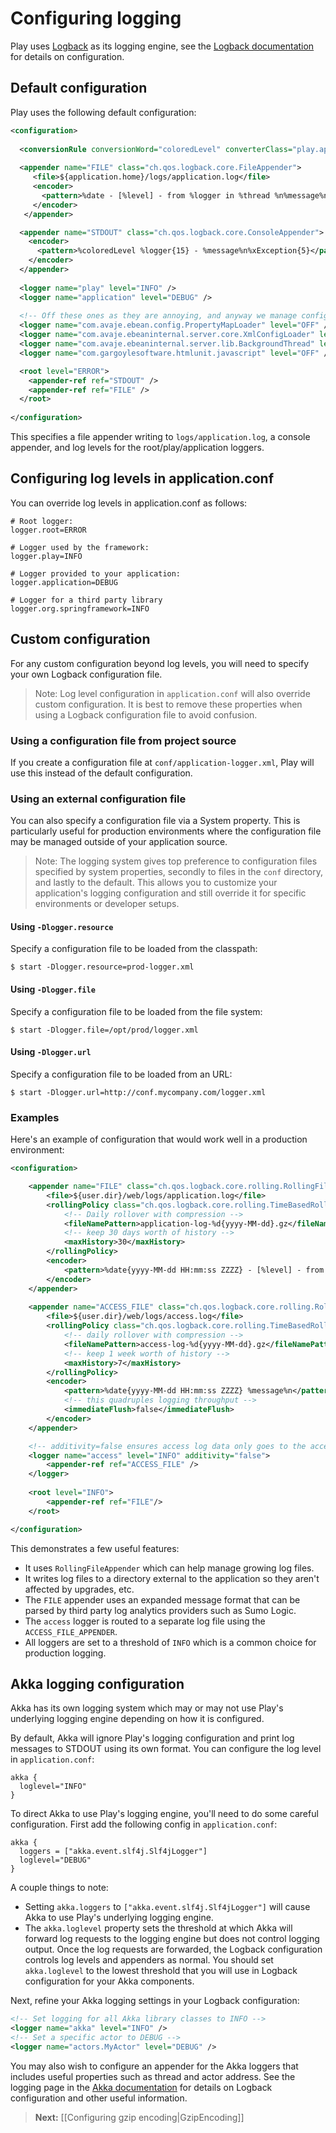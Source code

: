 <!--- Copyright (C) 2009-2013 Typesafe Inc. <http://www.typesafe.com> -->
# Configuring logging

Play uses [Logback](http://logback.qos.ch/) as its logging engine, see the [Logback documentation](http://logback.qos.ch/manual/configuration.html) for details on configuration.

## Default configuration
Play uses the following default configuration:

```xml
<configuration>
    
  <conversionRule conversionWord="coloredLevel" converterClass="play.api.Logger$ColoredLevel" />
  
  <appender name="FILE" class="ch.qos.logback.core.FileAppender">
     <file>${application.home}/logs/application.log</file>
     <encoder>
       <pattern>%date - [%level] - from %logger in %thread %n%message%n%xException%n</pattern>
     </encoder>
   </appender>

  <appender name="STDOUT" class="ch.qos.logback.core.ConsoleAppender">
    <encoder>
      <pattern>%coloredLevel %logger{15} - %message%n%xException{5}</pattern>
    </encoder>
  </appender>
  
  <logger name="play" level="INFO" />
  <logger name="application" level="DEBUG" />
  
  <!-- Off these ones as they are annoying, and anyway we manage configuration ourself -->
  <logger name="com.avaje.ebean.config.PropertyMapLoader" level="OFF" />
  <logger name="com.avaje.ebeaninternal.server.core.XmlConfigLoader" level="OFF" />
  <logger name="com.avaje.ebeaninternal.server.lib.BackgroundThread" level="OFF" />
  <logger name="com.gargoylesoftware.htmlunit.javascript" level="OFF" />

  <root level="ERROR">
    <appender-ref ref="STDOUT" />
    <appender-ref ref="FILE" />
  </root>
  
</configuration>
```

This specifies a file appender writing to `logs/application.log`, a console appender, and log levels for the root/play/application loggers.

## Configuring log levels in application.conf
You can override log levels in application.conf as follows:

```properties
# Root logger:
logger.root=ERROR

# Logger used by the framework:
logger.play=INFO

# Logger provided to your application:
logger.application=DEBUG

# Logger for a third party library
logger.org.springframework=INFO
```

## Custom configuration

For any custom configuration beyond log levels, you will need to specify your own Logback configuration file.

> Note: Log level configuration in `application.conf` will also override custom configuration. It is best to remove these properties when using a Logback configuration file to avoid confusion.

### Using a configuration file from project source

If you create a configuration file at `conf/application-logger.xml`, Play will use this instead of the default configuration.

### Using an external configuration file

You can also specify a configuration file via a System property. This is particularly useful for production environments where the configuration file may be managed outside of your application source.

> Note: The logging system gives top preference to configuration files specified by system properties, secondly to files in the `conf` directory, and lastly to the default. This allows you to customize your application's logging configuration and still override it for specific environments or developer setups.

#### Using `-Dlogger.resource`

Specify a configuration file to be loaded from the classpath:

```
$ start -Dlogger.resource=prod-logger.xml
```

#### Using `-Dlogger.file`

Specify a configuration file to be loaded from the file system:

```
$ start -Dlogger.file=/opt/prod/logger.xml
```

#### Using `-Dlogger.url`

Specify a configuration file to be loaded from an URL:

```
$ start -Dlogger.url=http://conf.mycompany.com/logger.xml
```

### Examples
Here's an example of configuration that would work well in a production environment:

```xml
<configuration>

    <appender name="FILE" class="ch.qos.logback.core.rolling.RollingFileAppender">
        <file>${user.dir}/web/logs/application.log</file>
        <rollingPolicy class="ch.qos.logback.core.rolling.TimeBasedRollingPolicy">
            <!-- Daily rollover with compression -->
            <fileNamePattern>application-log-%d{yyyy-MM-dd}.gz</fileNamePattern>
            <!-- keep 30 days worth of history -->
            <maxHistory>30</maxHistory>
        </rollingPolicy>
        <encoder>
            <pattern>%date{yyyy-MM-dd HH:mm:ss ZZZZ} - [%level] - from %logger in %thread %n%message%n%xException%n</pattern>
        </encoder>
    </appender>
    
    <appender name="ACCESS_FILE" class="ch.qos.logback.core.rolling.RollingFileAppender">
        <file>${user.dir}/web/logs/access.log</file>
        <rollingPolicy class="ch.qos.logback.core.rolling.TimeBasedRollingPolicy">
            <!-- daily rollover with compression -->
            <fileNamePattern>access-log-%d{yyyy-MM-dd}.gz</fileNamePattern>
            <!-- keep 1 week worth of history -->
            <maxHistory>7</maxHistory>
        </rollingPolicy>
        <encoder>
            <pattern>%date{yyyy-MM-dd HH:mm:ss ZZZZ} %message%n</pattern>
            <!-- this quadruples logging throughput -->
            <immediateFlush>false</immediateFlush>
        </encoder>
    </appender>

    <!-- additivity=false ensures access log data only goes to the access log -->
    <logger name="access" level="INFO" additivity="false">
        <appender-ref ref="ACCESS_FILE" />
    </logger>
    
    <root level="INFO">
        <appender-ref ref="FILE"/>
    </root>

</configuration>

```

This demonstrates a few useful features:
- It uses `RollingFileAppender` which can help manage growing log files.
- It writes log files to a directory external to the application so they aren't affected by upgrades, etc.
- The `FILE` appender uses an expanded message format that can be parsed by third party log analytics providers such as Sumo Logic.
- The `access` logger is routed to a separate log file using the `ACCESS_FILE_APPENDER`.
- All loggers are set to a threshold of `INFO` which is a common choice for production logging.  

## Akka logging configuration
Akka has its own logging system which may or may not use Play's underlying logging engine depending on how it is configured.

By default, Akka will ignore Play's logging configuration and print log messages to STDOUT using its own format. You can configure the log level in `application.conf`:

```properties
akka {
  loglevel="INFO"
}
```

To direct Akka to use Play's logging engine, you'll need to do some careful configuration. First add the following config in `application.conf`:

```properties
akka {
  loggers = ["akka.event.slf4j.Slf4jLogger"]
  loglevel="DEBUG"
}
```

A couple things to note:

- Setting `akka.loggers` to `["akka.event.slf4j.Slf4jLogger"]` will cause Akka to use Play's underlying logging engine.
- The `akka.loglevel` property sets the threshold at which Akka will forward log requests to the logging engine but does not control logging output. Once the log requests are forwarded, the Logback configuration controls log levels and appenders as normal. You should set `akka.loglevel` to the lowest threshold that you will use in Logback configuration for your Akka components.
 
Next, refine your Akka logging settings in your Logback configuration:

```xml
<!-- Set logging for all Akka library classes to INFO -->
<logger name="akka" level="INFO" />
<!-- Set a specific actor to DEBUG -->
<logger name="actors.MyActor" level="DEBUG" />
```

You may also wish to configure an appender for the Akka loggers that includes useful properties such as thread and actor address. See the logging page in the [Akka documentation](http://akka.io/docs/) for details on Logback configuration and other useful information.

> **Next:** [[Configuring gzip encoding|GzipEncoding]]
